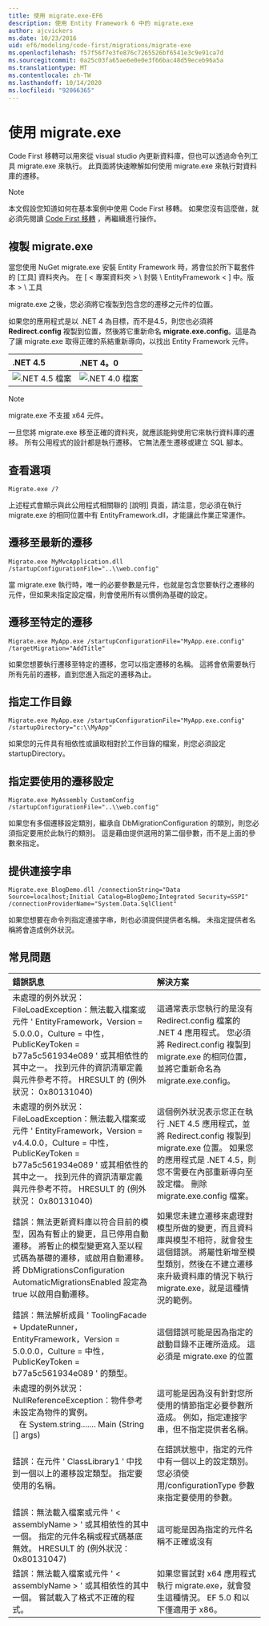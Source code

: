 ```yaml
---
title: 使用 migrate.exe-EF6
description: 使用 Entity Framework 6 中的 migrate.exe
author: ajcvickers
ms.date: 10/23/2016
uid: ef6/modeling/code-first/migrations/migrate-exe
ms.openlocfilehash: f57f56f7e3fe876c7265526bf6541e3c9e91ca7d
ms.sourcegitcommit: 0a25c03fa65ae6e0e0e3f66bac48d59eceb96a5a
ms.translationtype: MT
ms.contentlocale: zh-TW
ms.lasthandoff: 10/14/2020
ms.locfileid: "92066365"
---
```

# <a name="using-migrateexe"></a>使用 migrate.exe
Code First 移轉可以用來從 visual studio 內更新資料庫，但也可以透過命令列工具 migrate.exe 來執行。 此頁面將快速瞭解如何使用 migrate.exe 來執行對資料庫的遷移。

> [!NOTE]
> 本文假設您知道如何在基本案例中使用 Code First 移轉。 如果您沒有這麼做，就必須先閱讀 [Code First 移轉](xref:ef6/modeling/code-first/migrations/index) ，再繼續進行操作。

## <a name="copy-migrateexe"></a>複製 migrate.exe

當您使用 NuGet migrate.exe 安裝 Entity Framework 時，將會位於所下載套件的 [工具] 資料夾內。 在 [ &lt; 專案資料夾 &gt; \\ 封裝 \\ EntityFramework &lt; ] 中。版本 &gt; \\ 工具

migrate.exe 之後，您必須將它複製到包含您的遷移之元件的位置。

如果您的應用程式是以 .NET 4 為目標，而不是4.5，則您也必須將 **Redirect.config** 複製到位置，然後將它重新命名 **migrate.exe.config**。這是為了讓 migrate.exe 取得正確的系結重新導向，以找出 Entity Framework 元件。

| .NET 4.5                                      | .NET 4。0                                      |
|:----------------------------------------------|:----------------------------------------------|
| ![.NET 4.5 檔案](~/ef6/media/net45files.png) | ![.NET 4.0 檔案](~/ef6/media/net40files.png) |

> [!NOTE]
> migrate.exe 不支援 x64 元件。

一旦您將 migrate.exe 移至正確的資料夾，就應該能夠使用它來執行資料庫的遷移。 所有公用程式的設計都是執行遷移。 它無法產生遷移或建立 SQL 腳本。

## <a name="see-options"></a>查看選項

``` console
Migrate.exe /?
```

上述程式會顯示與此公用程式相關聯的 [說明] 頁面，請注意，您必須在執行 migrate.exe 的相同位置中有 EntityFramework.dll，才能讓此作業正常運作。

## <a name="migrate-to-the-latest-migration"></a>遷移至最新的遷移

``` console
Migrate.exe MyMvcApplication.dll /startupConfigurationFile="..\\web.config"
```

當 migrate.exe 執行時，唯一的必要參數是元件，也就是包含您要執行之遷移的元件，但如果未指定設定檔，則會使用所有以慣例為基礎的設定。

## <a name="migrate-to-a-specific-migration"></a>遷移至特定的遷移

``` console
Migrate.exe MyApp.exe /startupConfigurationFile="MyApp.exe.config" /targetMigration="AddTitle"
```

如果您想要執行遷移至特定的遷移，您可以指定遷移的名稱。 這將會依需要執行所有先前的遷移，直到您進入指定的遷移為止。

## <a name="specify-working-directory"></a>指定工作目錄

``` console
Migrate.exe MyApp.exe /startupConfigurationFile="MyApp.exe.config" /startupDirectory="c:\\MyApp"
```

如果您的元件具有相依性或讀取相對於工作目錄的檔案，則您必須設定 startupDirectory。

## <a name="specify-migration-configuration-to-use"></a>指定要使用的遷移設定

``` console
Migrate.exe MyAssembly CustomConfig /startupConfigurationFile="..\\web.config"
```

如果您有多個遷移設定類別，繼承自 DbMigrationConfiguration 的類別，則您必須指定要用於此執行的類別。 這是藉由提供選用的第二個參數，而不是上面的參數來指定。

## <a name="provide-connection-string"></a>提供連接字串

``` console
Migrate.exe BlogDemo.dll /connectionString="Data Source=localhost;Initial Catalog=BlogDemo;Integrated Security=SSPI" /connectionProviderName="System.Data.SqlClient"
```

如果您想要在命令列指定連接字串，則也必須提供提供者名稱。 未指定提供者名稱將會造成例外狀況。

## <a name="common-problems"></a>常見問題

| 錯誤訊息                                                                                                                                                                                                                                                                                                                      | 解決方案                                                                                                                                                                                                                                                                                             |
|:-----------------------------------------------------------------------------------------------------------------------------------------------------------------------------------------------------------------------------------------------------------------------------------------------------------------------------------|:-----------------------------------------------------------------------------------------------------------------------------------------------------------------------------------------------------------------------------------------------------------------------------------------------------|
| 未處理的例外狀況： FileLoadException：無法載入檔案或元件 ' EntityFramework，Version = 5.0.0.0，Culture = 中性，PublicKeyToken = b77a5c561934e089 ' 或其相依性的其中之一。 找到元件的資訊清單定義與元件參考不符。 HRESULT 的 (例外狀況： 0x80131040)          | 這通常表示您執行的是沒有 Redirect.config 檔案的 .NET 4 應用程式。 您必須將 Redirect.config 複製到 migrate.exe 的相同位置，並將它重新命名為 migrate.exe.config。                                                                                       |
| 未處理的例外狀況： FileLoadException：無法載入檔案或元件 ' EntityFramework，Version = v4.4.0.0，Culture = 中性，PublicKeyToken = b77a5c561934e089 ' 或其相依性的其中之一。 找到元件的資訊清單定義與元件參考不符。 HRESULT 的 (例外狀況： 0x80131040)           | 這個例外狀況表示您正在執行 .NET 4.5 應用程式，並將 Redirect.config 複製到 migrate.exe 位置。 如果您的應用程式是 .NET 4.5，則您不需要在內部重新導向至設定檔。 刪除 migrate.exe.config 檔案。                                    |
| 錯誤：無法更新資料庫以符合目前的模型，因為有暫止的變更，且已停用自動遷移。 將暫止的模型變更寫入至以程式碼為基礎的遷移，或啟用自動遷移。 將 DbMigrationsConfiguration AutomaticMigrationsEnabled 設定為 true 以啟用自動遷移。 | 如果您未建立遷移來處理對模型所做的變更，而且資料庫與模型不相符，就會發生這個錯誤。 將屬性新增至模型類別，然後在不建立遷移來升級資料庫的情況下執行 migrate.exe，就是這種情況的範例。 |
| 錯誤：無法解析成員 ' ToolingFacade + UpdateRunner，EntityFramework，Version = 5.0.0.0，Culture = 中性，PublicKeyToken = b77a5c561934e089 ' 的類型。                                                                                                                                       | 這個錯誤可能是因為指定的啟動目錄不正確所造成。 這必須是 migrate.exe 的位置                                                                                                                                                                                      |
| 未處理的例外狀況： NullReferenceException：物件參考未設定為物件的實例。 <br/>   在 System.string....... Main (String [] args)                                                                                                                                              | 這可能是因為沒有針對您所使用的情節指定必要參數所造成。 例如，指定連接字串，但不指定提供者名稱。                                                                                                                        |
| 錯誤：在元件 ' ClassLibrary1 ' 中找到一個以上的遷移設定類型。 指定要使用的名稱。                                                                                                                                                                                                  | 在錯誤狀態中，指定的元件中有一個以上的設定類別。 您必須使用/configurationType 參數來指定要使用的參數。                                                                                                                                           |
| 錯誤：無法載入檔案或元件 ' &lt; assemblyName &gt; ' 或其相依性的其中一個。 指定的元件名稱或程式碼基底無效。 HRESULT 的 (例外狀況： 0x80131047)                                                                                                                                                     | 這可能是因為指定的元件名稱不正確或沒有                                                                                                                                                                                                                          |
| 錯誤：無法載入檔案或元件 ' &lt; assemblyName &gt; ' 或其相依性的其中一個。 嘗試載入了格式不正確的程式。                                                                                                                                                                          | 如果您嘗試對 x64 應用程式執行 migrate.exe，就會發生這種情況。 EF 5.0 和以下僅適用于 x86。                                                                                                                                                                                |
